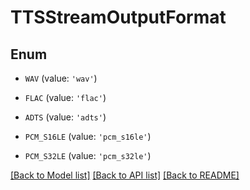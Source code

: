 # TTSStreamOutputFormat


## Enum

* `WAV` (value: `'wav'`)

* `FLAC` (value: `'flac'`)

* `ADTS` (value: `'adts'`)

* `PCM_S16LE` (value: `'pcm_s16le'`)

* `PCM_S32LE` (value: `'pcm_s32le'`)

[[Back to Model list]](../README.md#documentation-for-models) [[Back to API list]](../README.md#documentation-for-api-endpoints) [[Back to README]](../README.md)


